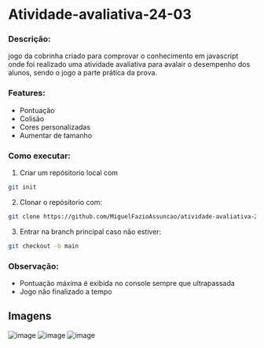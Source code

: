 # Atividade-avaliativa-24-03

### Descrição:

jogo da cobrinha criado para comprovar o conhecimento em javascript onde foi realizado uma atividade avaliativa para avalair o desempenho dos alunos, sendo o jogo a parte prática da prova.

### Features:

 - Pontuação
 - Colisão
 - Cores personalizadas
 - Aumentar de tamanho

### Como executar:

1. Criar um repósitorio local com
```bash 
git init
```
2. Clonar o repósitorio com: 
```bash 
git clone https://github.com/MiguelFazioAssuncao/atividade-avaliativa-24-03.git
```
3. Entrar na branch principal caso não estiver:
```bash 
git checkout -b main
```
### Observação: 
- Pontuação máxima é exibida no console sempre que ultrapassada
- Jogo não finalizado a tempo

## Imagens
![image](https://github.com/user-attachments/assets/f51ff1dd-642e-4b3e-945e-d26352c25511)
![image](https://github.com/user-attachments/assets/8b86d4c8-2a58-43dc-b8c9-729c030f34b4)
![image](https://github.com/user-attachments/assets/b5d2851a-3f20-4b06-bebc-cb098655e431)
